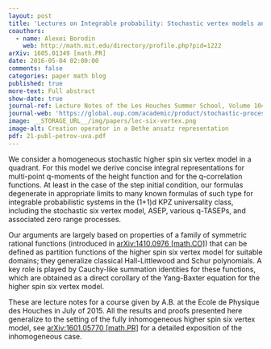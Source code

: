 ```yaml
---
layout: post
title: 'Lectures on Integrable probability: Stochastic vertex models and symmetric functions'
coauthors:
  - name: Alexei Borodin
    web: http://math.mit.edu/directory/profile.php?pid=1222
arXiv: 1605.01349 [math.PR]
date: 2016-05-04 02:00:00
comments: false
categories: paper math blog
published: true
more-text: Full abstract
show-date: true
journal-ref: Lecture Notes of the Les Houches Summer School, Volume 104, July 2015
journal-web: 'https://global.oup.com/academic/product/stochastic-processes-and-random-matrices-9780198797319?lang=en&cc=us'
image: __STORAGE_URL__/img/papers/lec-six-vertex.png
image-alt: Creation operator in a Bethe ansatz representation
pdf: 21-publ-petrov-uva.pdf
---
```


We consider a homogeneous stochastic higher spin six vertex model in a quadrant. For this model we derive concise integral representations for multi-point q-moments of the height function and for the q-correlation functions. At least in the case of the step initial condition, our formulas degenerate in appropriate limits to many known formulas of such type for integrable probabilistic systems in the (1+1)d KPZ universality class, including the stochastic six vertex model, ASEP, various q-TASEPs, and associated zero range processes.<!--more-->

Our arguments are largely based on properties of a family of symmetric rational functions (introduced in [arXiv:1410.0976 [math.CO]](https://arxiv.org/abs/1410.0976)) that can be defined as partition functions of the higher spin six vertex model for suitable domains; they generalize classical Hall-Littlewood and Schur polynomials. A key role is played by Cauchy-like summation identities for these functions, which are obtained as a direct corollary of the Yang-Baxter equation for the higher spin six vertex model.

These are lecture notes for a course given by A.B. at the Ecole de Physique des Houches in July of 2015. All the results and proofs presented here generalize to the setting of the fully inhomogeneous higher spin six vertex model, see [arXiv:1601.05770 [math.PR]](https://arxiv.org/abs/1601.05770) for a detailed exposition of the inhomogeneous case.
